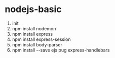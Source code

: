 # nodejs-basic


1. init 
2. npm install nodemon
3. npm install express
4. npm install express-session
5. npm install body-parser
6. npm install --save  ejs pug express-handlebars
